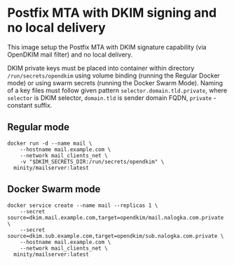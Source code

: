 Postfix MTA with DKIM signing and no local delivery
===================================================

This image setup the Postfix MTA with DKIM signature capability (via OpenDKIM
mail filter) and no local delivery.

DKIM private keys must be placed into container within directory
`/run/secrets/opendkim` using volume binding (running the Regular Docker mode)
or using swarm secrets (running the Docker Swarm Mode). Naming of a key files
must follow given pattern `selector.domain.tld.private`, where `selector`
is DKIM selector, `domain.tld` is sender domain FQDN, `private` - constant
suffix.

Regular mode
------------

```
docker run -d --name mail \
    --hostname mail.example.com \
    --network mail_clients_net \
    -v "$DKIM_SECRETS_DIR:/run/secrets/opendkim" \
  minity/mailserver:latest
```

Docker Swarm mode
-----------------

```
docker service create --name mail --replicas 1 \
    --secret source=dkim.mail.example.com,target=opendkim/mail.nalogka.com.private \
    --secret source=dkim.sub.example.com,target=opendkim/sub.nalogka.com.private \
    --hostname mail.example.com \
    --network mail_clients_net \
  minity/mailserver:latest
```
